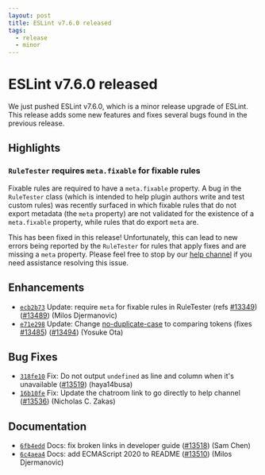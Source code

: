 ```yaml
---
layout: post
title: ESLint v7.6.0 released
tags:
  - release
  - minor
---
```

# ESLint v7.6.0 released

We just pushed ESLint v7.6.0, which is a minor release upgrade of ESLint. This release adds some new features and fixes several bugs found in the previous release.


## Highlights

### `RuleTester` requires `meta.fixable` for fixable rules

Fixable rules are required to have a `meta.fixable` property. A bug in the `RuleTester` class (which is intended to help plugin authors write and test custom rules) was recently surfaced in which fixable rules that do not export metadata (the `meta` property) are not validated for the existence of a `meta.fixable` property, while rules that do export `meta` are.

This has been fixed in this release! Unfortunately, this can lead to new errors being reported by the `RuleTester` for rules that apply fixes and are missing a `meta` property. Please feel free to stop by our [help channel](https://eslint.org/chat/help) if you need assistance resolving this issue.




## Enhancements


* [`ecb2b73`](https://github.com/eslint/eslint/commit/ecb2b7343a0d14fb57d297a16be6c1b176fb3dbf) Update: require `meta` for fixable rules in RuleTester (refs [#13349](https://github.com/eslint/eslint/issues/13349)) ([#13489](https://github.com/eslint/eslint/issues/13489)) (Milos Djermanovic)
* [`e71e298`](https://github.com/eslint/eslint/commit/e71e2980cd2e319afc70d8c859c7ffd59cf4157b) Update: Change [no-duplicate-case](/docs/rules/no-duplicate-case) to comparing tokens (fixes [#13485](https://github.com/eslint/eslint/issues/13485)) ([#13494](https://github.com/eslint/eslint/issues/13494)) (Yosuke Ota)




## Bug Fixes


* [`318fe10`](https://github.com/eslint/eslint/commit/318fe103dbf2548eee293ff456ef0b829dbe3db3) Fix: Do not output `undefined` as line and column when it's unavailable ([#13519](https://github.com/eslint/eslint/issues/13519)) (haya14busa)
* [`16b10fe`](https://github.com/eslint/eslint/commit/16b10fe8ba3c78939d5ada4a25caf2f0c9e6a058) Fix: Update the chatroom link to go directly to help channel ([#13536](https://github.com/eslint/eslint/issues/13536)) (Nicholas C. Zakas)




## Documentation


* [`6fb4edd`](https://github.com/eslint/eslint/commit/6fb4edde3b7a7ae2faf8ac956a7342fbf80865fc) Docs: fix broken links in developer guide ([#13518](https://github.com/eslint/eslint/issues/13518)) (Sam Chen)
* [`6c4aea4`](https://github.com/eslint/eslint/commit/6c4aea44fd78e1eecea5fe3c37e1921e3b1e98a6) Docs: add ECMAScript 2020 to README ([#13510](https://github.com/eslint/eslint/issues/13510)) (Milos Djermanovic)
